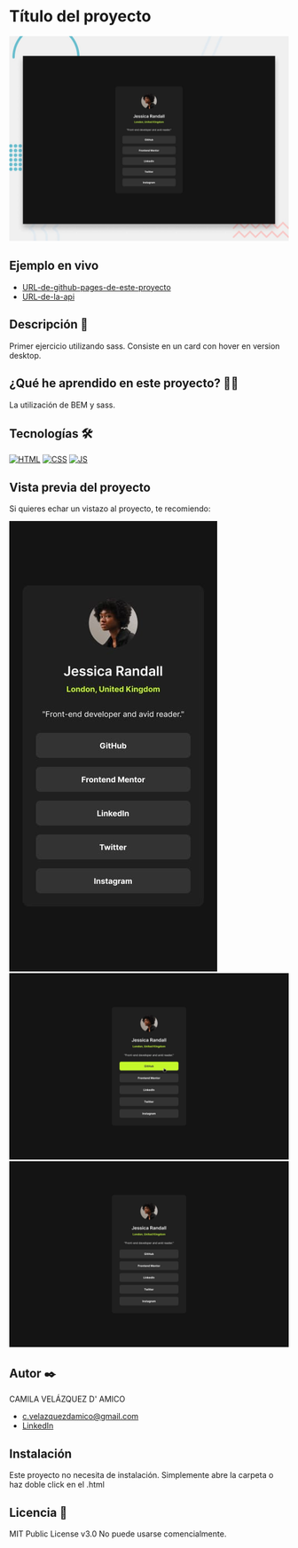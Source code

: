 # Título del proyecto

![Imagen del proyecto](https://raw.githubusercontent.com/caamomilaa/social-links-profile/main/design/desktop-preview.jpg)

## Ejemplo en vivo

- [URL-de-github-pages-de-este-proyecto](URL-de-github-pages-de-este-proyecto)
- [URL-de-la-api](URL-de-la-api)

## Descripción 📑

Primer ejercicio utilizando sass. Consiste en un card con hover en version desktop.

## ¿Qué he aprendido en este proyecto? 🙇🏻

La utilización de BEM y sass.

## Tecnologías 🛠

<!-- Iconos sacados de: https://github.com/hendrasob/badges/blob/master/README.md y https://github.com/alexandresanlim/Badges4-README.md-Profile -->

[![HTML](https://img.shields.io/badge/HTML5-E34F26?style=for-the-badge&logo=html5&logoColor=white)](https://es.wikipedia.org/wiki/HTML5)
[![CSS](https://img.shields.io/badge/CSS3-1572B6?style=for-the-badge&logo=css3&logoColor=white)](https://es.wikipedia.org/wiki/CSS)
[![JS](https://img.shields.io/badge/JavaScript-F7DF1E?style=for-the-badge&logo=javascript&logoColor=black)](https://es.wikipedia.org/wiki/JavaScript)

## Vista previa del proyecto

Si quieres echar un vistazo al proyecto, te recomiendo:

![Captura del proyecto](https://raw.githubusercontent.com/caamomilaa/social-links-profile/main/design/mobile-design.jpg)
![Captura del proyecto](https://raw.githubusercontent.com/caamomilaa/social-links-profile/main/design/active-states.jpg)
![Captura del proyecto](https://raw.githubusercontent.com/caamomilaa/social-links-profile/main/design/destkop-design.jpg)

## Autor ✒️

CAMILA VELÁZQUEZ D' AMICO

- [c.velazquezdamico@gmail.com](c.velazquezdamico@gmail.com)
- [LinkedIn](https://www.linkedin.com/in/tu-url-de-linkedin/)

## Instalación

Este proyecto no necesita de instalación. Simplemente abre la carpeta o haz doble click en el .html

## Licencia 📄

MIT Public License v3.0
No puede usarse comencialmente.
